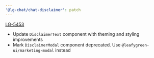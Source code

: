 ```yaml
---
'@lg-chat/chat-disclaimer': patch
---
```


[LG-5453](https://jira.mongodb.org/browse/LG-5453)

- Update `DisclaimerText` component with theming and styling improvements
- Mark `DisclaimerModal` component deprecated. Use `@leafygreen-ui/marketing-modal` instead
